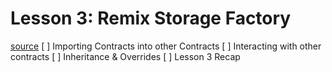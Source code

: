 
# Lesson 3: Remix Storage Factory
[source](https://www.youtube.com/watch?v=gyMwXuJrbJQ&t=11134s&ab_channel=freeCodeCamp.org)
[ ] Importing Contracts into other Contracts
[ ] Interacting with other contracts
[ ] Inheritance & Overrides
[ ] Lesson 3 Recap